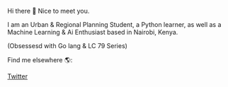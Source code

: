 Hi there 👋 Nice to meet you.

I am an Urban & Regional Planning Student, a Python learner, as well as a Machine Learning & Ai Enthusiast based in Nairobi, Kenya.

(Obsessesd with Go lang & LC 79 Series)

Find me elsewhere 🌎:

[Twitter](https://twitter.com/bigsiama)
